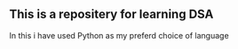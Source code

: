 ## This is a repositery for learning DSA

In this i have used Python as my preferd choice of language
